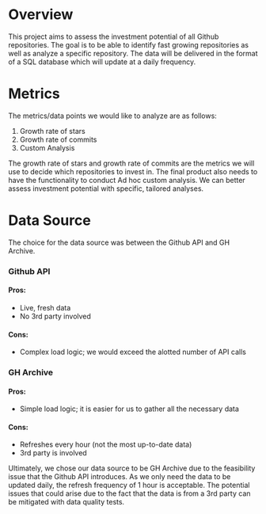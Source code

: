 # Overview
This project aims to assess the investment potential of all Github repositories. The goal is to be able to identify fast growing repositories as well as analyze a specific repository. The data will be delivered in the format of a SQL database which will update at a daily frequency.

# Metrics

The metrics/data points we would like to analyze are as follows:

1. Growth rate of stars
2. Growth rate of commits
3. Custom Analysis

The growth rate of stars and growth rate of commits are the metrics we will use to decide which repositories to invest in. The final product also needs to have the functionality to conduct Ad hoc custom analysis. We can better assess investment potential with specific, tailored analyses.

# Data Source
The choice for the data source was between the Github API and GH Archive.

### Github API
#### Pros:
* Live, fresh data
* No 3rd party involved
  
#### Cons:
* Complex load logic; we would exceed the alotted number of API calls

### GH Archive
#### Pros:
*  Simple load logic; it is easier for us to gather all the necessary data

#### Cons:
*  Refreshes every hour (not the most up-to-date data)
*  3rd party is involved

Ultimately, we chose our data source to be GH Archive due to the feasibility issue that the Github API introduces. As we only need the data to be updated daily, the refresh frequency of 1 hour is acceptable. The potential issues that could arise due to the fact that the data is from a 3rd party can be mitigated with data quality tests.
